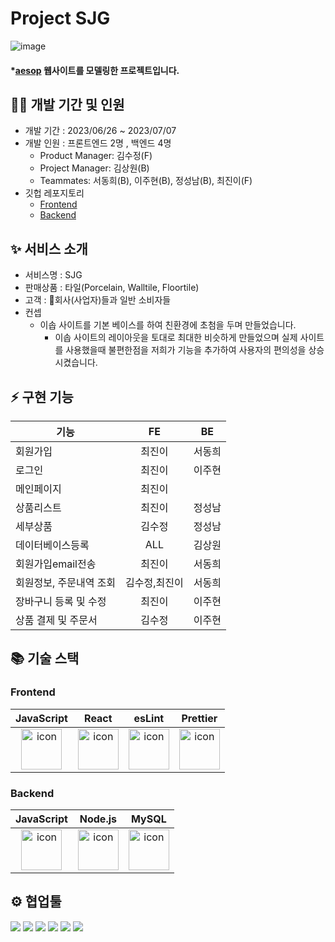 # Project SJG
![image](https://github.com/wecode-bootcamp-korea/47-1st-SujeongGwa-backend/assets/131442242/5566dafb-5223-4c4a-8d16-0d37cef2aab9)



#### \*[aesop](https://www.aesop.com/kr/) 웹사이트를 모델링한 프로젝트입니다.

## 🧚‍♂️ 개발 기간 및 인원

- 개발 기간 : 2023/06/26 ~ 2023/07/07
- 개발 인원 : 프론트엔드 2명 , 백엔드 4명
  - Product Manager: 김수정(F)
  - Project Manager: 김상원(B)
  - Teammates: 서동희(B), 이주현(B), 정성남(B), 최진이(F)  
- 깃헙 레포지토리
  - [Frontend](https://github.com/wecode-bootcamp-korea/47-1st-SujeongGwa-frontend)
  - [Backend](https://github.com/wecode-bootcamp-korea/47-1st-SujeongGwa-backend)


## ✨ 서비스 소개
- 서비스명 : SJG
- 판매상품 : 타일(Porcelain, Walltile, Floortile)
- 고객 : 회사(사업자)들과 일반 소비자들
- 컨셉
	- 이솝 사이트를 기본 베이스를 하여 친환경에 초첨을 두며 만들었습니다.
        - 이솝 사이트의 레이아웃을 토대로 최대한 비슷하게 만들었으며 실제 사이트를 사용했을때 불편한점을 
          저희가 기능을 추가하여 사용자의 편의성을 상승시켰습니다.
           


## ⚡️ 구현 기능
|기능|FE|BE|
|---|:---:|:---:|
|회원가입|최진이|서동희| 
|로그인|최진이|이주현| 
|메인페이지|최진이|| 
|상품리스트|최진이|정성남|
|세부상품|김수정|정성남|
|데이터베이스등록|ALL|김상원|
|회원가입email전송|최진이|서동희|
|회원정보, 주문내역 조회|김수정,최진이|서동희|
|장바구니 등록 및 수정|최진이|이주현|  
|상품 결제 및 주문서|김수정|이주현| 


## 📚 기술 스택


### Frontend
|JavaScript|React|esLint|Prettier|
|:---:|:---:|:---:|:---:
| <img src="https://techstack-generator.vercel.app/js-icon.svg" alt="icon" width="65" height="65" /> | <img src="https://techstack-generator.vercel.app/react-icon.svg" alt="icon" width="65" height="65" /> | <img src="https://techstack-generator.vercel.app/eslint-icon.svg" alt="icon" width="65" height="65" /> | <img src="https://techstack-generator.vercel.app/prettier-icon.svg" alt="icon" width="65" height="65" /> |

### Backend

|JavaScript|Node.js|MySQL|
|:---:|:---:|:---:|
| <img src="https://techstack-generator.vercel.app/js-icon.svg" alt="icon" width="65" height="65" /> | <img src="https://techstack-generator.vercel.app/nginx-icon.svg" alt="icon" width="65" height="65" /> | <img src="https://techstack-generator.vercel.app/mysql-icon.svg" alt="icon" width="65" height="65" /> </div> |


## ⚙️ 협업툴

<div>
<img src="https://img.shields.io/badge/Git-F05032?style=flat&logo=Git&logoColor=white"/>
<img src="https://img.shields.io/badge/GitHub-181717?style=flat&logo=GitHub&logoColor=white"/>
<img src="https://img.shields.io/badge/Slack-4A154B?style=flat&logo=Slack&logoColor=white"/>
<img src="https://img.shields.io/badge/Trello-0052CC?style=flat&logo=Trello&logoColor=white"/>
<img src="https://img.shields.io/badge/Notion-000000?style=flat&logo=Notion&logoColor=white"/>
<img src="https://img.shields.io/badge/VSCode-007ACC?style=flat&logo=Visual Studio Code&logoColor=white"/>
</div>
